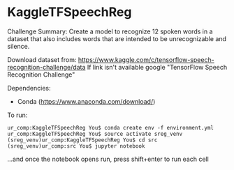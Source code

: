 # KaggleTFSpeechReg

Challenge Summary: 
Create a model to recognize 12 spoken words in a dataset that also includes words that are intended to be unrecognizable and silence. 

Download dataset from: https://www.kaggle.com/c/tensorflow-speech-recognition-challenge/data
If link isn't available google "TensorFlow Speech Recognition Challenge"

Dependencies:
- Conda (https://www.anaconda.com/download/)

To run:
```console
ur_comp:KaggleTFSpeechReg You$ conda create env -f environment.yml
ur_comp:KaggleTFSpeechReg You$ source activate sreg_venv
(sreg_venv)ur_comp:KaggleTFSpeechReg You$ cd src
(sreg_venv)ur_comp:src You$ jupyter notebook
```

...and once the notebook opens run, press shift+enter to run each cell

